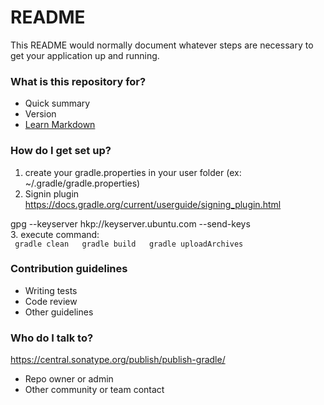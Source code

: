 # README #

This README would normally document whatever steps are necessary to get your application up and running.

### What is this repository for? ###

* Quick summary
* Version
* [Learn Markdown](https://bitbucket.org/tutorials/markdowndemo)

### How do I get set up? ###

1. create your gradle.properties in your user folder (ex: ~/.gradle/gradle.properties)
2. Signin plugin
https://docs.gradle.org/current/userguide/signing_plugin.html  

gpg --keyserver hkp://keyserver.ubuntu.com --send-keys  
3. execute command:  
` 
gradle clean  
gradle build  
gradle uploadArchives
`  


### Contribution guidelines ###

* Writing tests
* Code review
* Other guidelines

### Who do I talk to? ###
https://central.sonatype.org/publish/publish-gradle/

* Repo owner or admin
* Other community or team contact
